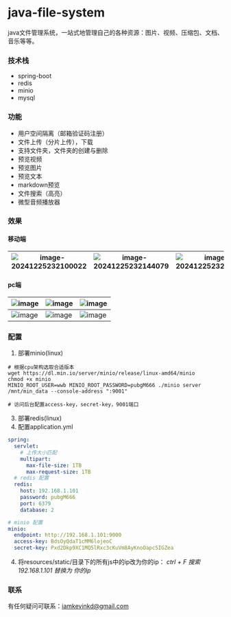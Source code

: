 # java-file-system
java文件管理系统，一站式地管理自己的各种资源：图片、视频、压缩包、文档、音乐等等。

### 技术栈
- spring-boot
- redis
- minio
- mysql

### 功能
- 用户空间隔离（邮箱验证码注册）
- 文件上传（分片上传），下载
- 支持文件夹，文件夹的创建与删除
- 预览视频
- 预览图片
- 预览文本
- markdown预览
- 文件搜索（高亮）
- 微型音频播放器

### 效果
#### 移动端
|   ![image-20241225232100022](https://github.com/user-attachments/assets/98863fac-08e8-4575-ba94-8122ecc6de22)  |   ![image-20241225232144079](https://github.com/user-attachments/assets/6627195c-d809-4d05-9a52-5f3a4eba81b7)   |   ![image-20241225232220092](https://github.com/user-attachments/assets/00078456-563d-4277-b246-f76be82c8710)   |
| ---- | ---- | ---- |

#### 

#### pc端
| ![image](https://github.com/user-attachments/assets/3e3d80d5-8dc9-49a6-b3b9-e7f902aa2553) | ![image](https://github.com/user-attachments/assets/07219605-5e29-4504-a6c4-551a86f306f8) | ![image](https://github.com/user-attachments/assets/dc9ca1b0-1118-4c4f-9756-ca40f119e8c4) |
| ---- | ---- | ---- |
| ![image](https://github.com/user-attachments/assets/442864ac-cac0-43c0-9178-7e8ca8cddfa8) | ![image](https://github.com/user-attachments/assets/3566c46c-7da3-44c0-a000-104fcbdac968) | ![image](https://github.com/user-attachments/assets/fc92b218-e246-4498-8442-e99ca3a36281) |


### 配置
1. 部署minio(linux)
```shell
# 根据cpu架构选取合适版本
wget https://dl.min.io/server/minio/release/linux-amd64/minio
chmod +x minio
MINIO_ROOT_USER=wwb MINIO_ROOT_PASSWORD=pubgM666 ./minio server /mnt/min_data --console-address ":9001"

# 访问后台配置access-key，secret-key，9001端口
```
3. 部署redis(linux)
4. 配置application.yml
```yml
spring:
  servlet:
    # 上传大小匹配
    multipart:
      max-file-size: 1TB
      max-request-size: 1TB
  # redis 配置
  redis:
    host: 192.168.1.101
    password: pubgM666
    port: 6379
    database: 2

# minio 配置
minio:
  endpoint: http://192.168.1.101:9000
  access-key: BdsOyQdaT1cMM6lojeoC
  secret-key: Pxd2Dkp9XC1MQ5lRxc3cKuVm8AyKnoOapcSIGZea
```
4. 将resources/static/目录下的所有js中的ip改为你的ip：
   *ctrl + F 搜索192.168.1.101 替换为 你的ip*

### 联系
有任何疑问可联系：iamkevinkd@gmail.com
